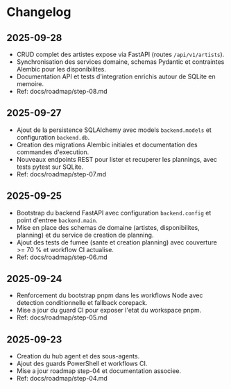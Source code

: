 # Changelog

## 2025-09-28
- CRUD complet des artistes expose via FastAPI (routes `/api/v1/artists`).
- Synchronisation des services domaine, schemas Pydantic et contraintes Alembic pour les disponibilites.
- Documentation API et tests d'integration enrichis autour de SQLite en memoire.
- Ref: docs/roadmap/step-08.md

## 2025-09-27
- Ajout de la persistence SQLAlchemy avec models `backend.models` et configuration `backend.db`.
- Creation des migrations Alembic initiales et documentation des commandes d'execution.
- Nouveaux endpoints REST pour lister et recuperer les plannings, avec tests pytest sur SQLite.
- Ref: docs/roadmap/step-07.md

## 2025-09-25
- Bootstrap du backend FastAPI avec configuration `backend.config` et point d'entree `backend.main`.
- Mise en place des schemas de domaine (artistes, disponibilites, planning) et du service de creation de planning.
- Ajout des tests de fumee (sante et creation planning) avec couverture >= 70 % et workflow CI actualise.
- Ref: docs/roadmap/step-06.md

## 2025-09-24
- Renforcement du bootstrap pnpm dans les workflows Node avec detection conditionnelle et fallback corepack.
- Mise a jour du guard CI pour exposer l'etat du workspace pnpm.
- Ref: docs/roadmap/step-05.md

## 2025-09-23
- Creation du hub agent et des sous-agents.
- Ajout des guards PowerShell et workflows CI.
- Mise a jour roadmap step-04 et documentation associee.
- Ref: docs/roadmap/step-04.md
